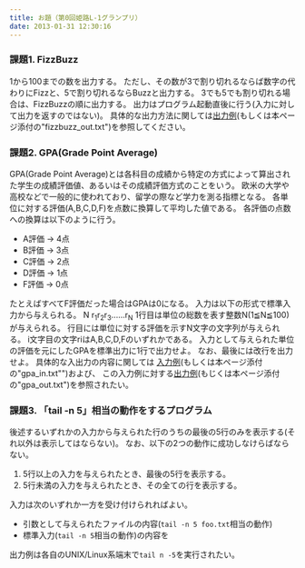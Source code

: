 ```yaml
---
title: お題（第0回姫路L-1グランプリ）
date: 2013-01-31 12:30:16
---
```


### 課題1. FizzBuzz

1から100までの数を出力する。
ただし、その数が3で割り切れるならば数字の代わりにFizzと、5で割り切れるならBuzzと出力する。
3でも5でも割り切れる場合は、FizzBuzzの順に出力する。
出力はプログラム起動直後に行う(入力に対して出力を返すのではない)。
具体的な出力方法に関しては[出力例](https://github.com/ikatake/himejiL-1GP/blob/master/sample/fizzbuzz/fizzbuzz_out.txt)(もしくは本ページ添付の"fizzbuzz\_out.txt")を参照してください。

### [](https://github.com/ikatake/himejiL-1GP#%E8%AA%B2%E9%A1%8C2-gpagrade-point-average)課題2. GPA(Grade Point Average)

GPA(Grade Point Average)とは各科目の成績から特定の方式によって算出された学生の成績評価値、あるいはその成績評価方式のことをいう。
欧米の大学や高校などで一般的に使われており、留学の際など学力を測る指標となる。
各単位に対する評価(A,B,C,D,F)を点数に換算して平均した値である。
各評価の点数への換算は以下のように行う。

- A評価 -&gt; 4点
- B評価 -&gt; 3点
- C評価 -&gt; 2点
- D評価 -&gt; 1点
- F評価 -&gt; 0点

たとえばすべてF評価だった場合はGPAは0になる。
入力は以下の形式で標準入力から与えられる。
N
r<sub>1</sub>r<sub>2</sub>r<sub>3</sub>......r<sub>N</sub>
1行目は単位の総数を表す整数N(1≦N≦100)が与えられる。
行目には単位に対する評価を示すN文字の文字列が与えられる。
i文字目の文字riはA,B,C,D,Fのいずれかである。
入力として与えられた単位の評価を元にしたGPAを標準出力に1行で出力せよ。
なお、最後には改行を出力せよ。
具体的な入出力の内容に関しては [入力例](https://github.com/ikatake/himejiL-1GP/blob/master/sample/gpa/gpa_in.txt)(もしくは本ページ添付の"gpa\_in.txt"")および、 この入力例に対する[出力例](https://github.com/ikatake/himejiL-1GP/blob/master/sample/gpa/gpa_out.txt)(もじくは本ページ添付の"gpa\_out.txt")を参照されたい。

### [](https://github.com/ikatake/himejiL-1GP#%E8%AA%B2%E9%A1%8C3-%E3%80%8Ctail--n-5%E3%80%8D%E7%9B%B8%E5%BD%93%E3%81%AE%E5%8B%95%E4%BD%9C%E3%82%92%E3%81%99%E3%82%8B%E3%83%97%E3%83%AD%E3%82%B0%E3%83%A9%E3%83%A0)課題3. 「tail -n 5」相当の動作をするプログラム

後述するいずれかの入力から与えられた行のうちの最後の5行のみを表示する(それ以外は表示してはならない)。
なお、以下の2つの動作に成功しなけらばならない。

1.  5行以上の入力を与えられたとき、最後の5行を表示する。
2.  5行未満の入力を与えられたとき、その全ての行を表示する。

入力は次のいずれか一方を受け付けられればよい。

- 引数として与えられたファイルの内容(`tail -n 5 foo.txt`相当の動作)
- 標準入力(`tail -n 5`相当の動作)の内容を

出力例は各自のUNIX/Linux系端末で`tail n -5`を実行されたい。
